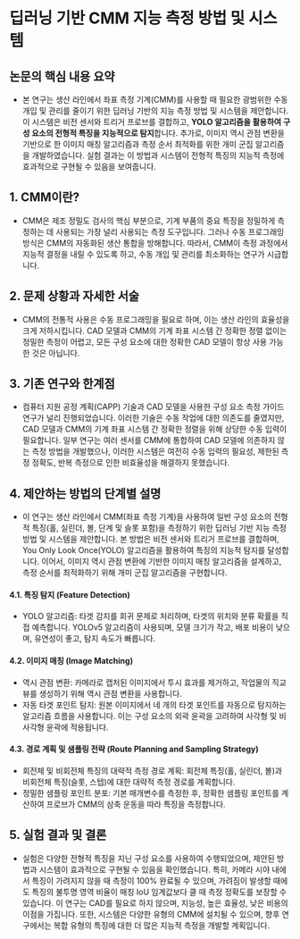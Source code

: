 # 딥러닝 기반 CMM 지능 측정 방법 및 시스템

## 논문의 핵심 내용 요약
- 본 연구는 생산 라인에서 좌표 측정 기계(CMM)를 사용할 때 필요한 광범위한 수동 개입 및 관리를 줄이기 위한 딥러닝 기반의 지능 측정 방법 및 시스템을 제안합니다. 이 시스템은 비전 센서와 트리거 프로브를 결합하고, **YOLO 알고리즘을 활용하여 구성 요소의 전형적 특징을 지능적으로 탐지**합니다. 추가로, 이미지 역시 관점 변환을 기반으로 한 이미지 매칭 알고리즘과 측정 순서 최적화를 위한 개미 군집 알고리즘을 개발하였습니다. 실험 결과는 이 방법과 시스템이 전형적 특징의 지능적 측정에 효과적으로 구현될 수 있음을 보여줍니다.

## 1. CMM이란?
- CMM은 제조 정밀도 검사의 핵심 부분으로, 기계 부품의 중요 특징을 정밀하게 측정하는 데 사용되는 가장 널리 사용되는 측정 도구입니다. 그러나 수동 프로그래밍 방식은 CMM의 자동화된 생산 통합을 방해합니다. 따라서, CMM이 측정 과정에서 지능적 결정을 내릴 수 있도록 하고, 수동 개입 및 관리를 최소화하는 연구가 시급합니다.

## 2. 문제 상황과 자세한 서술
- CMM의 전통적 사용은 수동 프로그래밍을 필요로 하며, 이는 생산 라인의 효율성을 크게 저하시킵니다. CAD 모델과 CMM의 기계 좌표 시스템 간 정확한 정렬 없이는 정밀한 측정이 어렵고, 모든 구성 요소에 대한 정확한 CAD 모델이 항상 사용 가능한 것은 아닙니다.

## 3. 기존 연구와 한계점
- 컴퓨터 지원 공정 계획(CAPP) 기술과 CAD 모델을 사용한 구성 요소 측정 가이드 연구가 널리 진행되었습니다. 이러한 기술은 수동 작업에 대한 의존도를 줄였지만, CAD 모델과 CMM의 기계 좌표 시스템 간 정확한 정렬을 위해 상당한 수동 입력이 필요합니다. 일부 연구는 여러 센서를 CMM에 통합하여 CAD 모델에 의존하지 않는 측정 방법을 개발했으나, 이러한 시스템은 여전히 수동 입력의 필요성, 제한된 측정 정확도, 반복 측정으로 인한 비효율성을 해결하지 못했습니다.


## 4. 제안하는 방법의 단계별 설명
- 이 연구는 생산 라인에서 CMM(좌표 측정 기계)을 사용하여 일반 구성 요소의 전형적 특징(홀, 실린더, 볼, 단계 및 슬롯 포함)을 측정하기 위한 딥러닝 기반 지능 측정 방법 및 시스템을 제안합니다. 본 방법은 비전 센서와 트리거 프로브를 결합하며, You Only Look Once(YOLO) 알고리즘을 활용하여 특징의 지능적 탐지를 달성합니다. 이어서, 이미지 역시 관점 변환에 기반한 이미지 매칭 알고리즘을 설계하고, 측정 순서를 최적화하기 위해 개미 군집 알고리즘을 구현합니다.

#### 4.1. 특징 탐지 (Feature Detection)
- YOLO 알고리즘: 타겟 감지를 회귀 문제로 처리하며, 타겟의 위치와 분류 확률을 직접 예측합니다. YOLOv5 알고리즘이 사용되며, 모델 크기가 작고, 배포 비용이 낮으며, 유연성이 좋고, 탐지 속도가 빠릅니다.

#### 4.2. 이미지 매칭 (Image Matching)
- 역시 관점 변환: 카메라로 캡처된 이미지에서 투시 효과를 제거하고, 작업물의 직교 뷰를 생성하기 위해 역시 관점 변환을 사용합니다.
- 자동 타겟 포인트 탐지: 원본 이미지에서 네 개의 타겟 포인트를 자동으로 탐지하는 알고리즘 흐름을 사용합니다. 이는 구성 요소의 외곽 윤곽을 고려하여 사각형 및 비사각형 윤곽에 적용됩니다.

#### 4.3. 경로 계획 및 샘플링 전략 (Route Planning and Sampling Strategy)
- 회전체 및 비회전체 특징의 대략적 측정 경로 계획: 회전체 특징(홀, 실린더, 볼)과 비회전체 특징(슬롯, 스텝)에 대한 대략적 측정 경로를 계획합니다.
- 정밀한 샘플링 포인트 분포: 기본 매개변수를 측정한 후, 정확한 샘플링 포인트를 계산하여 프로브가 CMM의 삼축 운동을 따라 특징을 측정합니다.

## 5. 실험 결과 및 결론
- 실험은 다양한 전형적 특징을 지닌 구성 요소를 사용하여 수행되었으며, 제안된 방법과 시스템이 효과적으로 구현될 수 있음을 확인했습니다. 특히, 카메라 시야 내에서 특징이 가려지지 않을 때 측정이 100% 완료될 수 있으며, 가려짐이 발생할 때에도 특징의 불투명 영역 비율이 매칭 IoU 임계값보다 클 때 측정 정확도를 보장할 수 있습니다. 이 연구는 CAD를 필요로 하지 않으며, 지능성, 높은 효율성, 낮은 비용의 이점을 가집니다. 또한, 시스템은 다양한 유형의 CMM에 설치될 수 있으며, 향후 연구에서는 복합 유형의 특징에 대한 더 많은 지능적 측정을 개발할 계획입니다.

